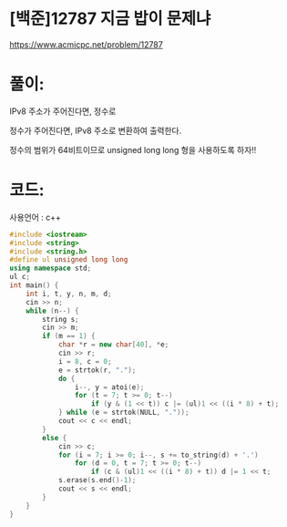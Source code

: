 # [백준]12787 지금 밥이 문제냐


https://www.acmicpc.net/problem/12787

# 풀이:

IPv8 주소가 주어진다면, 정수로



정수가 주어진다면, IPv8 주소로 변환하여 출력한다.



정수의 범위가 64비트이므로 unsigned long long 형을 사용하도록 하자!!



# **코드:** 

사용언어 : c++

```c++
#include <iostream>
#include <string>
#include <string.h>
#define ul unsigned long long
using namespace std;
ul c;
int main() {
	int i, t, y, n, m, d;
	cin >> n;
	while (n--) {
        string s;
		cin >> m;
		if (m == 1) {
			char *r = new char[40], *e;
			cin >> r;
			i = 8, c = 0;
			e = strtok(r, ".");
			do {
				i--, y = atoi(e);
				for (t = 7; t >= 0; t--)
					if (y & (1 << t)) c |= (ul)1 << ((i * 8) + t);
			} while (e = strtok(NULL, "."));
			cout << c << endl;
		}
		else {
			cin >> c;
			for (i = 7; i >= 0; i--, s += to_string(d) + '.')
				for (d = 0, t = 7; t >= 0; t--)
					if (c & (ul)1 << ((i * 8) + t)) d |= 1 << t;
			s.erase(s.end()-1);
			cout << s << endl;
		}
	}
}
```
